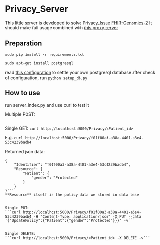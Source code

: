 # Privacy_Server

This little server is developed to solve Privacy_Issue [FHIR-Genomics-2](https://github.com/chaiery/FHIR-Genomics-2)
It should make full usage combined with [this proxy server](https://github.com/Reimilia/Proxy_Server)


## Preparation

```sudo pip install -r requirements.txt```

```sudo apt-get install postgresql```

read [this configuration](./resources/common/db_config.py) to settle your own postgresql database
after check of configuration, run ```python setup_db.py```


## How to use

run server_index.py and use curl to test it


Multiple POST:
```curl http://localhost:5000/Privacy -H "Content-Type: application/json" -X POST --data '{"Resource": [{"Identifier":"1", "Policy":[{"a":"b","e":"f"},{"c":"d"}], {"Identifier":"2", "Policy":{"hehe":"haha"}}]}'
```

Single GET:
```curl http://localhost:5000/Privacy/<Patient_id>```

E.g.
```curl http://localhost:5000/Privacy/f01f00a3-a38a-4401-a3e4-53c4239badb4```

Returned json data:
```
{
    "Identifier": "f01f00a3-a38a-4401-a3e4-53c4239badb4", 
    "Resource": {
        "Patient": {
            "gender": "Protected"
        }
    }
}```
**Resource** itself is the policy data we stored in data base


Single PUT:
```curl http://localhost:5000/Privacy/f01f00a3-a38a-4401-a3e4-53c4239badb4 -H "Content-Type: application/json" -X PUT --data '{"UpdatePolicy":{"Patient":{"gender":"Protected"}}}' -v```


Single DELETE:
```curl http://localhost:5000/Privacy/<Patient_id> -X DELETE -v```

